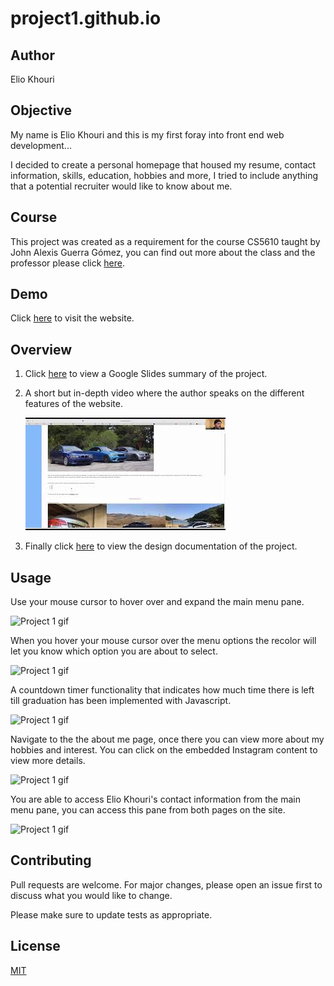 # project1.github.io

## Author

Elio Khouri

## Objective

My name is Elio Khouri and this is my first foray into front end web development...

I decided to create a personal homepage that housed my resume, contact information, skills, education, hobbies and more, I tried to include anything that a potential recruiter would like to know about me.

## Course

This project was created as a requirement for the course CS5610 taught by John Alexis Guerra Gómez, you can find out more about the class and the professor please click [here](https://johnguerra.co).

## Demo

Click [here](https://eliokhouri.github.io/project1.github.io/) to visit the website.

## Overview

1. Click [here](https://docs.google.com/presentation/d/1naao1IqT9GLeJl7Grk8tIKsRYtliq4B3JarbXkmuDUU/edit#slide=id.p) to view a Google Slides summary of the project.

2. A short but in-depth video where the author speaks on the different features of the website.

   [![Project 1 Overview Video](https://raw.githubusercontent.com/eliokhouri/project1.github.io/main/images/youtube-thumbnail.jpeg)](https://www.youtube.com/watch?v=s7zJm0FRHsQ)

3. Finally click [here](https://github.com/eliokhouri/project1.github.io/blob/main/project1-design-doc.docx?raw=true) to view the design documentation of the project.

## Usage

Use your mouse cursor to hover over and expand the main menu pane.

![Project 1 gif](https://media.giphy.com/media/RYmP7mQUfz1R1YQTEt/giphy.gif)

When you hover your mouse cursor over the menu options the recolor will let you know which option you are about to select.

![Project 1 gif](https://media.giphy.com/media/RcHtFlizbKDfco3iht/giphy.gif)

A countdown timer functionality that indicates how much time there is left till graduation has been implemented with Javascript.

![Project 1 gif](https://media.giphy.com/media/GnljEt01lNj6nNeqTN/giphy.gif)

Navigate to the the about me page, once there you can view more about my hobbies and interest. You can click on the embedded Instagram content to view more details.

![Project 1 gif](https://media.giphy.com/media/zwKQtuJaJoLkYtdCoX/giphy.gif)

You are able to access Elio Khouri's contact information from the main menu pane, you can access this pane from both pages on the site.

![Project 1 gif](https://media.giphy.com/media/uk5BR4hgvd7Ik82Ln8/giphy.gif)

## Contributing

Pull requests are welcome. For major changes, please open an issue first to discuss what you would like to change.

Please make sure to update tests as appropriate.

## License

[MIT](https://choosealicense.com/licenses/mit/)
